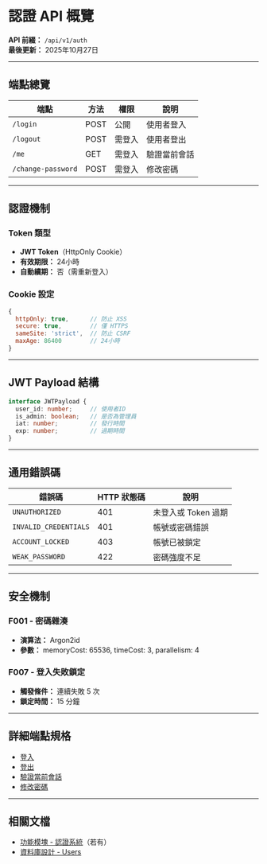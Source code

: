 # 認證 API 概覽

**API 前綴：** `/api/v1/auth`  
**最後更新：** 2025年10月27日

---

## 端點總覽

| 端點 | 方法 | 權限 | 說明 |
|------|------|------|------|
| `/login` | POST | 公開 | 使用者登入 |
| `/logout` | POST | 需登入 | 使用者登出 |
| `/me` | GET | 需登入 | 驗證當前會話 |
| `/change-password` | POST | 需登入 | 修改密碼 |

---

## 認證機制

### Token 類型
- **JWT Token**（HttpOnly Cookie）
- **有效期限：** 24小時
- **自動續期：** 否（需重新登入）

### Cookie 設定
```javascript
{
  httpOnly: true,      // 防止 XSS
  secure: true,        // 僅 HTTPS
  sameSite: 'strict',  // 防止 CSRF
  maxAge: 86400        // 24小時
}
```

---

## JWT Payload 結構

```typescript
interface JWTPayload {
  user_id: number;     // 使用者ID
  is_admin: boolean;   // 是否為管理員
  iat: number;         // 發行時間
  exp: number;         // 過期時間
}
```

---

## 通用錯誤碼

| 錯誤碼 | HTTP 狀態碼 | 說明 |
|--------|-------------|------|
| `UNAUTHORIZED` | 401 | 未登入或 Token 過期 |
| `INVALID_CREDENTIALS` | 401 | 帳號或密碼錯誤 |
| `ACCOUNT_LOCKED` | 403 | 帳號已被鎖定 |
| `WEAK_PASSWORD` | 422 | 密碼強度不足 |

---

## 安全機制

### F001 - 密碼雜湊
- **演算法：** Argon2id
- **參數：** memoryCost: 65536, timeCost: 3, parallelism: 4

### F007 - 登入失敗鎖定
- **觸發條件：** 連續失敗 5 次
- **鎖定時間：** 15 分鐘

---

## 詳細端點規格

- [登入](./登入.md)
- [登出](./登出.md)
- [驗證當前會話](./驗證當前會話.md)
- [修改密碼](./修改密碼.md)

---

## 相關文檔

- [功能模塊 - 認證系統](../../功能模塊/認證系統.md)（若有）
- [資料庫設計 - Users](../../資料庫設計/核心業務/Users.md)


